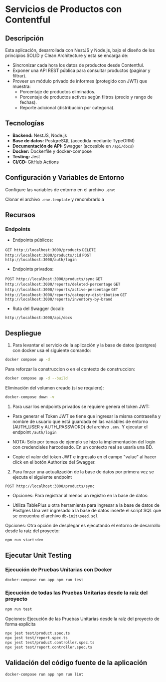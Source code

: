 # Servicios de Productos con Contentful

## Descripción
Esta aplicación, desarrollada con NestJS y Node.js, bajo el diseño de los principios SOLID y Clean Architecture y esta se encarga de:
- Sincronizar cada hora los datos de productos desde Contentful.
- Exponer una API REST pública para consultar productos (paginar y filtrar).
- Proveer un módulo privado de informes (protegido con JWT) que muestra:
  - Porcentaje de productos eliminados.
  - Porcentaje de productos activos según filtros (precio y rango de fechas).
  - Reporte adicional (distribución por categoría).

## Tecnologías
- **Backend:** NestJS, Node.js
- **Base de datos:** PostgreSQL (accedida mediante TypeORM)
- **Documentación de API:** Swagger (accesible en `/api/docs`)
- **Docker:** Dockerfile y docker-compose
- **Testing:** Jest
- **CI/CD:** GitHub Actions

## Configuración y Variables de Entorno
Configure las  variables de entorno en el archivo `.env`:

Clonar el archivo ```.env.template``` y renombrarlo a
## Recursos

### Endpoints
 - Endpoints públicos:

`GET http://localhost:3000/products`
`DELETE http://localhost:3000/products/:id`
`POST http://localhost:3000/auth/login`

 - Endpoints privados:

`POST http://localhost:3000/products/sync`
`GET http://localhost:3000/reports/deleted-percentage`
`GET http://localhost:3000/reports/active-percentage`
`GET http://localhost:3000/reports/category-distribution`
`GET http://localhost:3000/reports/inventory-by-brand`



 - Ruta del Swagger (local):

 `http://localhost:3000/api/docs`


## Despliegue
1. Para levantar el servicio de la aplicación y la base de datos (postgres) con docker usa el siguiente comando: 
```bash
docker compose up -d
```

Para reforzar la construccion o en el contexto de construccion:
```bash
docker compose up -d --build
```

Eliminación del volumen creado (si se requiere):
```bash
docker-compose down -v
```

1. Para usar los endpoints privados se requiere genera el token JWT:

 - Para generar el Token JWT se tiene que ingresar la misma contraseña y nombre de usuario que está guardada en las variables de entorno (AUTH_USER y AUTH_PASSWORD) del archivo `.env`. Y ejecutar el endpoint `/auth/login`

  - NOTA: Solo por temas de ejemplo se hizo la implementación del login con credenciales harcodeado. En un contexto real se usaría una BD.

 - Copie el valor del token JWT e ingresalo en el campo "value" al hacer click en el botón Authorize del Swagger.

2. Para forzar una actualización de la base de datos por primera vez se ejecuta el siguiente endpoint

 `POST http://localhost:3000/products/sync`

 
 - Opciones: Para registrar al menos un registro en la base de datos:

  - Utiliza TablePlus u otra herramienta para ingresar a la base de datos de Postgres
   Una vez ingresado a la base de datos inserte el script SQL que se encuentra el archivo `db-init\seed.sql`

Opciones:
Otra opción de desplegar es ejecutando el entorno de desarrollo desde la raiz del proyecto:

```bash
npm run start:dev
```

## Ejecutar Unit Testing

### Ejecución de Pruebas Unitarias con Docker
```bash
docker-compose run app npm run test
```

### Ejecución de todas las Pruebas Unitarias desde la raíz del proyecto
```bash
npm run test
```
 Opciones: Ejecución de las Pruebas Unitarias desde la raíz del proyecto de forma explícita 

```bash
npx jest test/product.spec.ts
npx jest test/report.spec.ts
npx jest test/product.controller.spec.ts
npx jest test/report.controller.spec.ts
```

## Validación del código fuente de la aplicación

```bash
docker-compose run app npm run lint
```